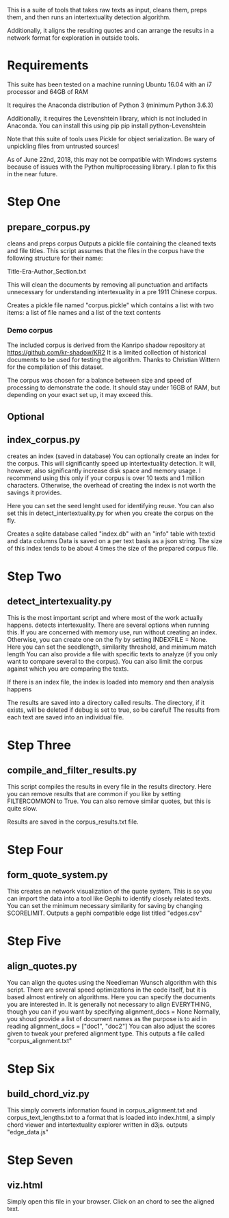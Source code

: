 This is a suite of tools that takes raw texts as input, cleans them, preps them, and then runs an intertextuality detection algorithm.

Additionally, it aligns the resulting quotes and can arrange the results in a network format for exploration in outside tools.

# Requirements
This suite has been tested on a machine running Ubuntu 16.04 with an i7 processor and 64GB of RAM

It requires the Anaconda distribution of Python 3 (minimum Python 3.6.3)

Additionally, it requires the Levenshtein library, which is not included in Anaconda. You can install this using pip
pip install python-Levenshtein

Note that this suite of tools uses Pickle for object serialization. Be wary of unpickling files from untrusted sources!

As of June 22nd, 2018, this may not be compatible with Windows systems because of issues with the Python multiprocessing
library. I plan to fix this in the near future.

# Step One
## prepare_corpus.py   
cleans and preps corpus
Outputs a pickle file containing the cleaned texts and file titles.
This script assumes that the files in the corpus have the following structure for their name:

Title-Era-Author_Section.txt

This will clean the documents by removing all punctuation and artifacts unnecessary for understanding intertexuality
in a pre 1911 Chinese corpus.

Creates a pickle file named "corpus.pickle" which contains a list with two items: a list of file names
and a list of the text contents

### Demo corpus
The included corpus is derived from the Kanripo shadow repository at https://github.com/kr-shadow/KR2
It is a limited collection of historical documents to be used for testing the algorithm.
Thanks to Christian Wittern for the compilation of this dataset.

The corpus was chosen for a balance between size and speed of processing to demonstrate the code. It should stay under 16GB of RAM, but depending on your exact set up, it may exceed this.

## Optional
## index_corpus.py 
creates an index (saved in database)
You can optionally create an index for the corpus. This will significantly speed up intertextuality detection.
It will, however, also significantly increase disk space and memory usage. I recommend using this only if your
corpus is over 10 texts and 1 million characters. Otherwise, the overhead of creating the index is not worth
the savings it provides.

Here you can set the seed lenght used for identifying reuse. You can also set this in detect_intertextuality.py
for when you create the corpus on the fly.

Creates a sqlite database called "index.db" with an "info" table with textid and data columns
Data is saved on a per text basis as a json string. The size of this index tends to be about 4 times the size
of the prepared corpus file.


# Step Two
## detect_intertexuality.py
This is the most important script and where most of the work actually happens.
detects intertexuality. There are several options when running this. If you are concerned with memory use, run
without creating an index. Otherwise, you can create one on the fly by setting INDEXFILE = None.
Here you can set the seedlength, similarity threshold, and minimum match length
You can also provide a file with specific texts to analyze (if you only want to compare several to the corpus).
You can also limit the corpus against which you are comparing the texts.

If there is an index file, the index is loaded into memory and then analysis happens

The results are saved into a directory called results. The directory, if it exists, will be deleted if debug is
set to true, so be careful! The results from each text are saved into an individual file.

# Step Three
## compile_and_filter_results.py
This script compiles the results in every file in the results directory. Here you can remove results that are common
if you like by setting FILTERCOMMON to True. You can also remove similar quotes, but this is quite slow.

Results are saved in the corpus_results.txt file.

# Step Four
## form_quote_system.py
This creates an network visualization of the quote system. This is so you can import the data into a tool like
Gephi to identify closely related texts. You can set the minimum necessary similarity for saving by changing
SCORELIMIT. Outputs a gephi compatible edge list titled "edges.csv"

# Step Five
## align_quotes.py 
You can align the quotes using the Needleman Wunsch algorithm with this script. There are several speed optimizations
in the code itself, but it is based almost entirely on algorithms. Here you can specify the documents you are interested
in. It is generally not necessary to align EVERYTHING, though you can if you want by specifying
alignment_docs = None
Normally, you shoud provide a list of document names as the purpose is to aid in reading
alignment_docs = ["doc1", "doc2"]
You can also adjust the scores given to tweak your prefered alignment type.
This outputs a file called "corpus_alignment.txt"

# Step Six
## build_chord_viz.py
This simply converts information found in corpus_alignment.txt and corpus_text_lengths.txt to a format that is loaded
into index.html, a simply chord viewer and intertextuality explorer written in d3js.
outputs "edge_data.js"

# Step Seven
## viz.html
Simply open this file in your browser. Click on an chord to see the aligned text.
